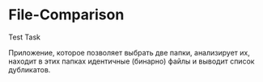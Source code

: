 # File-Comparison
Test Task

Приложение, которое позволяет выбрать две папки, анализирует их, находит в этих папках идентичные (бинарно) файлы и выводит список дубликатов. 

